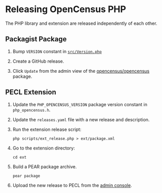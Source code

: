 # Releasing OpenCensus PHP

The PHP library and extension are released independently of each other.

## Packagist Package

1. Bump `VERSION` constant in [`src/Version.php`][version-file]

1. Create a GitHub release.

1. Click `Update` from the admin view of the [opencensus/opencensus][packagist] package.

## PECL Extension

1. Update the `PHP_OPENCENSUS_VERSION` package version constant in `php_opencensus.h`.

1. Update the `releases.yaml` file with a new release and description.

1. Run the extension release script:

    `php scripts/ext_release.php > ext/package.xml`

1. Go to the extension directory:

    `cd ext`

1. Build a PEAR package archive.

    `pear package`

1. Upload the new release to PECL from the [admin console][pecl-upload].

[version-file]: https://github.com/census-instrumentation/opencensus-php/tree/master/src/Version.php
[packagist]: https://packagist.org/packages/opencensus/opencensus
[pecl-upload]: https://pecl.php.net/release-upload.php
